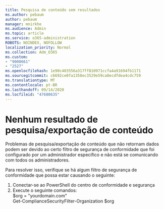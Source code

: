 ```yaml
---
title: Pesquisa de conteúdo sem resultados
ms.author: pebaum
author: pebaum
manager: mnirkhe
ms.audience: Admin
ms.topic: article
ms.service: o365-administration
ROBOTS: NOINDEX, NOFOLLOW
localization_priority: Normal
ms.collection: Adm_O365
ms.custom:
- "9000661"
- "2527"
ms.openlocfilehash: 1e90c403556a317ff810971ccfa4a91694fb1171
ms.sourcegitcommit: c6692ce0fa1358ec3529e59ca0ecdfdea4cdc759
ms.translationtype: MT
ms.contentlocale: pt-BR
ms.lasthandoff: 09/14/2020
ms.locfileid: "47680635"
---
```

# <a name="no-results-from-content-searchexports"></a>Nenhum resultado de pesquisa/exportação de conteúdo

Problemas de pesquisa/exportação de conteúdo que não retornam dados podem ser devido ao certo filtro de segurança de conformidade que foi configurado por um administrador específico e não está se comunicando com todos os administradores.

Para resolver isso, verifique se há algum filtro de segurança de conformidade que possa estar causando o seguinte:
1. Conectar-se ao PowerShell do centro de conformidade e segurança
2. Execute o seguinte comandos:
<br>$org = "yourdomain.com"
<br>Get-ComplianceSecurityFilter-Organization $org